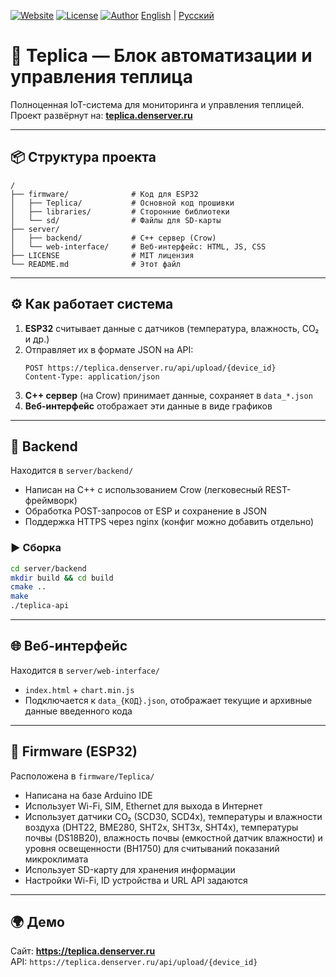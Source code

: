 [![Website](https://img.shields.io/badge/🌐%20website-teplica.denserver.ru-blue?style=flat-square)](https://teplica.denserver.ru)
[![License](https://img.shields.io/badge/license-MIT-green.svg?style=flat-square)](LICENSE)
[![Author](https://img.shields.io/badge/author-DenSawer-orange?style=flat-square&logo=github)](https://github.com/DenSawer)
[English](README_EN.md) | [Русский](README.md)

# 🌿 Teplica — Блок автоматизации и управления теплица

Полноценная IoT-система для мониторинга и управления теплицей.  
Проект развёрнут на: **[teplica.denserver.ru](https://teplica.denserver.ru)**

---

## 📦 Структура проекта

```
/
├── firmware/              # Код для ESP32
│   ├── Teplica/           # Основной код прошивки
│   ├── libraries/         # Сторонние библиотеки
│   └── sd/                # Файлы для SD-карты
├── server/
│   ├── backend/           # C++ сервер (Crow)
│   └── web-interface/     # Веб-интерфейс: HTML, JS, CSS
├── LICENSE                # MIT лицензия
└── README.md              # Этот файл
```

---

## ⚙️ Как работает система

1. **ESP32** считывает данные с датчиков (температура, влажность, CO₂ и др.)
2. Отправляет их в формате JSON на API:
   ```
   POST https://teplica.denserver.ru/api/upload/{device_id}
   Content-Type: application/json
   ```
3. **C++ сервер** (на Crow) принимает данные, сохраняет в `data_*.json`
4. **Веб-интерфейс** отображает эти данные в виде графиков

---

## 🔧 Backend

Находится в `server/backend/`

- Написан на C++ с использованием Crow (легковесный REST-фреймворк)
- Обработка POST-запросов от ESP и сохранение в JSON
- Поддержка HTTPS через nginx (конфиг можно добавить отдельно)

### ▶️ Сборка

```bash
cd server/backend
mkdir build && cd build
cmake ..
make
./teplica-api
```

---

## 🌐 Веб-интерфейс

Находится в `server/web-interface/`

- `index.html` + `chart.min.js`
- Подключается к `data_{КОД}.json`, отображает текущие и архивные данные введенного кода

---

## 📡 Firmware (ESP32)

Расположена в `firmware/Teplica/`

- Написана на базе Arduino IDE
- Использует Wi-Fi, SIM, Ethernet для выхода в Интернет
- Использует датчики CO₂ (SCD30, SCD4x), температуры и влажности воздуха (DHT22, BME280, SHT2x, SHT3x, SHT4x), температуры почвы (DS18B20), влажность почвы (емкостной датчик влажности) и уровня освещенности (BH1750) для считываний показаний микроклимата
- Использует SD-карту для хранения информации
- Настройки Wi-Fi, ID устройства и URL API задаются

---

## 🌍 Демо

Сайт: **https://teplica.denserver.ru**  
API: `https://teplica.denserver.ru/api/upload/{device_id}`

